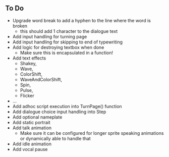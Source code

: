 ## To Do
- Upgrade word break to add a hyphen to the line where the word is broken
  - this should add 1 character to the dialogue text
- Add input handling for turning page
- Add input handling for skipping to end of typewriting
- Add logic for destroying textbox when done
  - Make sure this is encapsulated in a function!
- Add text effects
	- Shakey,
	- Wave,
	- ColorShift,
	- WaveAndColorShift,
	- Spin,
	- Pulse,
	- Flicker
- ...
- Add adhoc script execution into TurnPage() function
- Add dialogue choice input handling into Step
- Add optional nameplate
- Add static portrait
- Add talk animation
  - Make sure it can be configured for longer sprite speaking animations or dynamically able to handle that
- Add idle animation
- Add vocal pause